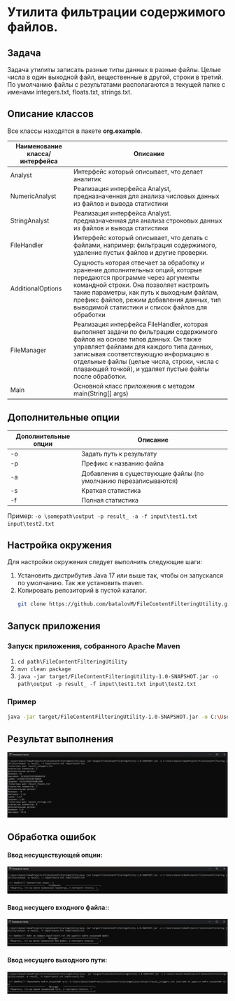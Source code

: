 # Утилита фильтрации содержимого файлов.

## Задача
Задача утилиты записать разные типы данных в разные файлы. Целые числа в один
выходной файл, вещественные в другой, строки в третий. По умолчанию файлы с
результатами располагаются в текущей папке с именами integers.txt, floats.txt, strings.txt.
## Описание классов
Все классы находятся в пакете **org.example**.

| Наименование класса/интерфейса | Описание                                                                                                                                                                                                                                                                                                                 |
|--------------------------------|--------------------------------------------------------------------------------------------------------------------------------------------------------------------------------------------------------------------------------------------------------------------------------------------------------------------------|
| Analyst                        | Интерфейс который описывает, что делает аналитик                                                                                                                                                                                                                                                                         |
| NumericAnalyst                 | Реализация интерфейса Analyst, предназначенная для анализа числовых данных из файлов и вывода статистики                                                                                                                                                                                                                 |
| StringAnalyst                  | Реализация интерфейса Analyst. предназначенная для анализа строковых данных из файлов и вывода статистики                                                                                                                                                                                                                |
| FileHandler                    | Интерфейс который описывает, что делать с файлами, например: фильтрация содержимого, удаление пустых файлов и другие проверки.                                                                                                                                                                                           |
| AdditionalOptions              | Сущность которая отвечает за обработку и хранение дополнительных опций, которые передаются программе через аргументы командной строки. Она позволяет настроить такие параметры, как путь к выходным файлам, префикс файлов, режим добавления данных, тип выводимой статистики и список файлов для обработки              |
| FileManager                    | Реализация интерфейса FileHandler, которая выполняет задачи по фильтрации содержимого файлов на основе типов данных. Он также управляет файлами для каждого типа данных, записывая соответствующую информацию в отдельные файлы (целые числа, строки, числа с плавающей точкой), и удаляет пустые файлы после обработки. |
| Main                           | Основной класс приложения с методом main(String[] args)                                                                                                                                                                                                                                                                  |
## Дополнительные опции
| Дополнительные опции | Описание                                                        |
|----------------------|-----------------------------------------------------------------|
| -o                   | Задать путь к результату                                        |
| -p                   | Префикс к названию файла                                        |                  
| -a                   | Добавления в существующие файлы (по умолчанию перезаписываются) |                  
| -s                   | Краткая статистика                                              |                  
| -f                   | Полная статистика                                               |  

Пример: ```-o \somepath\output -p result_ -a -f input\test1.txt input\test2.txt```

## Настройка окружения
Для настройки окружения следует выполнить следующие шаги:

1. Установить дистрибутив Java 17 или выше так, чтобы он запускался по умолчанию. Так же установить maven.
2. Копировать репозиторий в пустой каталог.
    ```bash 
    git clone https://github.com/batalovM/FileContentFilteringUtility.git
    ```

## Запуск приложения
### Запуск приложения, собранного Apache Maven
1. `cd path\FileContentFilteringUtility`
2. `mvn clean package`
3. `java -jar target/FileContentFilteringUtility-1.0-SNAPSHOT.jar -o path\output -p result_ -f input\test1.txt input\test2.txt`

### Пример

```bash
java -jar target/FileContentFilteringUtility-1.0-SNAPSHOT.jar -o C:\Users\batal\IdeaProjects\FileContentFilteringUtility\output -p result_ -f input\test1.txt input\test2.txt
```
## Результат выполнения
![](src/images/first.jpg)
## Обработка ошибок
#### Ввод несуществующей опции:
![](src/images/second.jpg)
#### Ввод несущего входного файла::
![](src/images/third.jpg)
#### Ввод несущего выходного пути:
![](src/images/fourth.jpg)